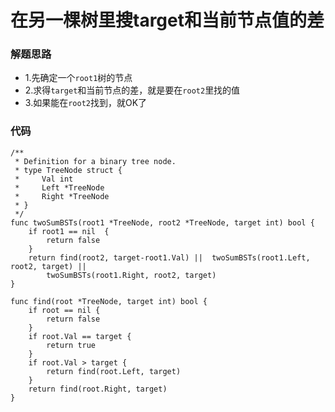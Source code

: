 # 在另一棵树里搜target和当前节点值的差
### 解题思路
* 1.先确定一个``root1``树的节点
* 2.求得``target``和当前节点的差，就是要在``root2``里找的值
* 3.如果能在``root2``找到，就OK了

### 代码

```golang
/**
 * Definition for a binary tree node.
 * type TreeNode struct {
 *     Val int
 *     Left *TreeNode
 *     Right *TreeNode
 * }
 */
func twoSumBSTs(root1 *TreeNode, root2 *TreeNode, target int) bool {
	if root1 == nil  {
		return false
	}
	return find(root2, target-root1.Val) ||  twoSumBSTs(root1.Left, root2, target) ||
		twoSumBSTs(root1.Right, root2, target)
}

func find(root *TreeNode, target int) bool {
	if root == nil {
		return false
	}
	if root.Val == target {
		return true
	}
	if root.Val > target {
		return find(root.Left, target)
	}
	return find(root.Right, target)
}
```